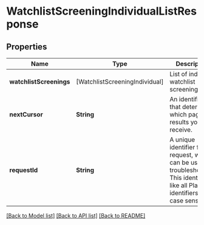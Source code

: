 # WatchlistScreeningIndividualListResponse

## Properties
Name | Type | Description | Notes
------------ | ------------- | ------------- | -------------
**watchlistScreenings** | [WatchlistScreeningIndividual] | List of individual watchlist screenings | 
**nextCursor** | **String** | An identifier that determines which page of results you receive. | 
**requestId** | **String** | A unique identifier for the request, which can be used for troubleshooting. This identifier, like all Plaid identifiers, is case sensitive. | 

[[Back to Model list]](../README.md#documentation-for-models) [[Back to API list]](../README.md#documentation-for-api-endpoints) [[Back to README]](../README.md)


